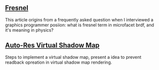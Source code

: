 ## [Fresnel](blogs/fresnel/fresnel.md)

This article origins from a frequently asked question when I interviewed a graphics programmer posiion: what is fresnel term in microfacet brdf, and it's meaning in physics?

## [Auto-Res Virtual Shadow Map](blogs/virtualshadowmap/vsm.md)

Steps to implement a virtual shadow map, present a idea to prevent readback opreation in virtual shadow map rendering.